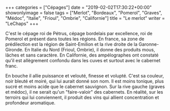 +++
categories = ["Cépages"]
date = "2019-02-02T17:30:22+00:00"
showonlyimage = false
tags = ["Merlot", "Bordeaux", "Pomerol", "Graves", "Médoc", "Italie", "Frioul", "Ombrie", "Californie"]
title = "Le merlot"
writer = "LeChaps"
+++

C'est le cépage roi de Pétrus, cépage bordelais par excellence, roi de Pomerol et présent dans toutes les régions. En france, sa zone de prédilection est la région de Saint-Emilion et la rive droite de la Garonne-Gironde. En Italie du Nord (Frioul, Ombrie), il donne des produits mous, lâches et sans caractère. En Californie, des ampélographes ont constaté qu'il est allègrement confondu dans les cuves et surtout avec le cabernet franc.  

En bouche il allie puissance et velouté, finesse et volupté. C'est sa couleur, noir bleuté et moiré, qui lui aurait donné son nom. Il est moins tonique, plus sucré et moins acide que le cabernet sauvignon. Sur la rive gauche (graves et médoc), il ne serait qu'un "faire-valoir" des cabernets. En réalité, sur les terroirs qui lui conviennent, il produit des vins qui allient concentration et profondeur aromatique.